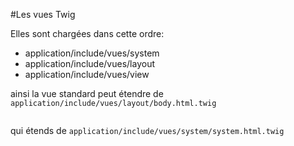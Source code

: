 #Les vues Twig
  
Elles sont chargées dans cette ordre:

* application/include/vues/system
* application/include/vues/layout
* application/include/vues/view

ainsi la vue standard peut étendre de `application/include/vues/layout/body.html.twig` 
```php
```
qui étends de `application/include/vues/system/system.html.twig` 
```php
```